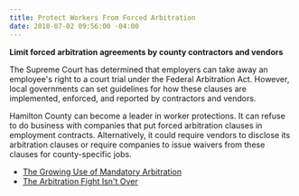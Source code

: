 ```yaml
---
title: Protect Workers From Forced Arbitration
date: 2018-07-02 09:56:00 -04:00
---
```


**Limit forced arbitration agreements by county contractors and vendors**

The Supreme Court has determined that employers can take away an employee's right to a court trial under the Federal Arbitration Act. However, local governments can set guidelines for how these clauses are implemented, enforced, and reported by contractors and vendors.

Hamilton County can become a leader in worker protections. It can refuse to do business with companies that put forced arbitration clauses in employment contracts. Alternatively, it could require vendors to disclose its arbitration clauses or require companies to issue waivers from these clauses for county-specific jobs.

+ [The Growing Use of Mandatory Arbitration](https://www.epi.org/publication/the-growing-use-of-mandatory-arbitration-access-to-the-courts-is-now-barred-for-more-than-60-million-american-workers/)
+ [The Arbitration Fight Isn't Over](https://slate.com/news-and-politics/2018/05/the-epic-systems-v-lewis-mandatory-arbitration-ruling-was-awful-heres-how-states-can-counteract-it.html)